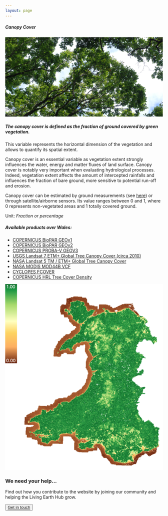 ```yaml
---
layout: page
---
```


<!-- Content-section-start -->
<div class="container">
	<div class="row">
		<div class="col-12 mt-60">
			<h5 class="common-title">Canopy Cover</h5>
		</div>
		<div class="col-xs-12 col-sm-12 col-ms-9 col-lg-9 col-xl-9 col-xxl-9">
			<div class="common-image pb-5">
				<img src="/assets/img/wales/big/canopy-cover.jpg" class="img-fluid" alt="Canopy Cover">
			</div>
			<div>
				<h5 class="font-weight-bold">The canopy cover is defined as the fraction of ground covered by green vegetation.</h5>
				<div class="pt-4">
					<p>This variable represents the horizontal dimension of the vegetation and allows to quantify its spatial extent.</p>
					<p>Canopy cover is an essential variable as vegetation extent strongly influences the water, energy and matter fluxes of land surface. Canopy cover is notably very important when evaluating hydrological processes. Indeed, vegetation extent affects the amount of intercepted rainfalls and influences the fraction of bare ground, more sensitive to potential run-off and erosion.</p>
					<p>Canopy cover can be estimated by ground measurements (see <a href="https://livingearth.aber.ac.uk/data/ground-measurements/technics/canopy-cover-measurements/" target="_blank">here</a>) or through satellite/airborne sensors. Its value ranges between 0 and 1, where 0 represents non-vegetated areas and 1 totally covered ground.</p>
					<p>Unit: <i>Fraction or percentage</i></p>
				</div>
			</div>
			<div class="row">
				<div class="col-xs-12 col-sm-6 col-md-7 col-lg-8">
					<div class="py-5">
						<h5 class="font-weight-bold mb-4">Available products over Wales:</h5>
						<ul class="list-title">
							<li class="list-item"><a href="https://livingearth.aber.ac.uk/data/remote-sensing-algorithms/canopy-cover-algorithms/copernicus-biopar-geov1/" target="_blank">COPERNICUS BioPAR GEOv1</a></li>
							<li class="list-item"><a href="https://livingearth.aber.ac.uk/data/remote-sensing-algorithms/canopy-cover-algorithms/copernicus-biopar-geov2/" target="_blank">COPERNICUS BioPAR GEOv2</a></li>
							<li class="list-item"><a href="https://livingearth.aber.ac.uk/data/remote-sensing-algorithms/canopy-cover-algorithms/copernicus-biopar-geov3/" target="_blank">COPERNICUS PROBA-V GEOV3</a></li>
							<li class="list-item"><a href="https://livingearth.aber.ac.uk/data/remote-sensing-algorithms/canopy-cover-algorithms/usgs-landsat-7-etm-global-tree-canopy-cover-circa-2010/" target="_blank">USGS Landsat 7 ETM+ Global Tree Canopy Cover (circa 2010)</a></li>
							<li class="list-item"><a href="https://livingearth.aber.ac.uk/data/remote-sensing-algorithms/canopy-cover-algorithms/nasa-landsat-5tm-etm-global-tree-canopy-cover/" target="_blank">NASA Landsat 5 TM / ETM+ Global&nbsp;Tree Canopy Cover</a></li>
							<li class="list-item"><a href="https://livingearth.aber.ac.uk/data/remote-sensing-algorithms/canopy-cover-algorithms/nasa-modis-mod44b-vcf/" target="_blank">NASA MODIS MOD44B VCF</a></li>
							<li class="list-item"><a href="https://livingearth.aber.ac.uk/data/remote-sensing-algorithms/canopy-cover-algorithms/cyclopes-fcover/" target="_blank">CYCLOPES FCOVER</a></li>
							<li class="list-item"><a href="https://land.copernicus.eu/pan-european/high-resolution-layers/forests/tree-cover-density" target="_blank">COPERNICUS HRL Tree Cover Density</a></li>
						</ul>
					</div>
				</div>
				<div class="col-xs-12 col-sm-6 col-md-5 col-lg-4">
					<div class="pt-2 pb-5">
						<img src="/assets/img/wales/maps/canopy-cover.png" class="img-fluid" alt="Map">
					</div>
				</div>
			</div>
		</div>
	</div>
</div>
<!-- Content-section-end -->

<!-- get-in-section-Start -->
<div class="container mb-100">
	<div class="get-in-section-main">
		<div class="get-in-section-dsc">
			<h3>We need your help&hellip;</h3>
			<p>Find out how you contribute to the website by joining our community and helping the Living Earth Hub grow.</p>
		</div>
		<button type="button"><a href="/contact/">Get in touch</a></button>
	</div>
</div>
<!-- get-in-section-End -->